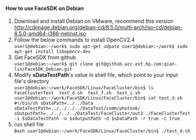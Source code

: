 #### How to use FaceSDK on Debian
1. Download and install Debian on VMware, recommend this version http://cdimage.debian.org/debian-cd/8.5.0/multi-arch/iso-cd/debian-8.5.0-amd64-i386-netinst.iso
2. Follow the below commands to install OpenCV2.4  
`
user1@debian:~/work$ sudo apt-get udpate
user1@debian:~/work$ sudo apt-get install libopencv-dev
`
3. Get FaceSDK from github  
`
user1@debian:~/work$ git clone git@github.azc.ext.hp.com:qian-lin/FaceSDK_Debian.git
`
4. Modify **sDataTestPath**'s value in shell file, which point to your input file's directory  
`
user1@debian:~/work/FaceSDK/Linux/FaceCluster/bin$ ls
FaceClusterTest  test_d.sh  test_f.sh  test_i.sh
user1@debian:~/work/FaceSDK/Linux/FaceCluster/bin$ cat test_d.sh 
#!/bin/sh
sDataPath=../../Data
sDataTestPath=../../../../DataTest/comm/photos6/  
sOutputPath=../../../../DataTest/FaceCluster/out3
./FaceClusterTest -i $sDataTestPath -o $sOutputPath -d $sDataPath -r true -c true
`
5. run shell file   
`Bash
user1@debian:~/work/FaceSDK/Linux/FaceCluster/bin$ ./test_d.sh 
`